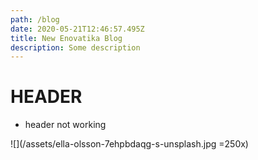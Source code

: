 ```yaml
---
path: /blog
date: 2020-05-21T12:46:57.495Z
title: New Enovatika Blog
description: Some description
---
```

#    HEADER

* header not working

![](/assets/ella-olsson-7ehpbdaqg-s-unsplash.jpg =250x)
